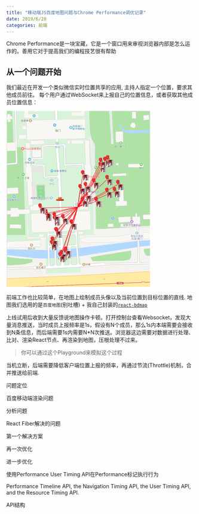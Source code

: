 ```yaml
---
title: "移动端JS百度地图问题与Chrome Performance调优记录"
date: 2019/6/20
categories: 前端
---
```


Chrome Performance是一块宝藏，它是一个窗口用来审视浏览器内部是怎么运作的。善用它对于提高我们的编程技艺很有帮助

## 从一个问题开始

我们最近在开发一个类似微信实时位置共享的应用, 主持人指定一个位置，要求其他成员前往。 每个用户通过WebSocket来上报自己的位置信息，或者获取其他成员位置信息：

![](/images/perf/overview.png)

前端工作也比较简单，在地图上绘制成员头像以及当前位置到目标位置的直线. 地图我们选用的是`百度地图`(别吐槽) + 我自己封装的[`react-bdmap`](https://github.com/ivan-94/react-bdmap)

上线试用后收到大量反馈说地图操作卡顿。打开控制台查看Websocket，发现大量消息推送，当时成员上报频率是1s，假设有N个成员，那么1s内本端需要会接收到N条信息，而后端需要1s内需要N*N次推送。浏览器这边需要对数据进行处理、比对、渲染React节点、再渲染到地图，压根处理不过来。

> 你可以通过这个Playground来模拟这个过程

当机立断，后端需要降低客户端位置上报的频率，再通过节流(Throttle)机制，合并推送给前端.

问题定位

百度移动端渲染问题

分析问题

React Fiber解决的问题

第一个解决方案

再一次优化

进一步优化

使用Performance User Timing API在Performance标记执行行为

Performance Timeline API, the Navigation Timing API, the User Timing API, and the Resource Timing API.

API结构
